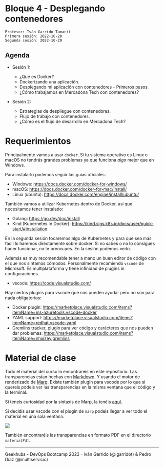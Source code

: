 # Bloque 4 - Desplegando contenedores

```
Profesor: Iván Garrido Tamarit
Primera sesión: 2022-10-28
Segunda sesión: 2022-10-29
```

## Agenda

- Sesión 1:
    - ¿Qué es Docker?
    - Dockerizando una aplicación.
    - Desplegando mi aplicación con contenedores - Primeros pasos.
    - ¿Cómo trabajamos en Mercadona Tech con contenedores?

- Sesión 2:
    - Estrategias de despliegue con contenedores.
    - Flujo de trabajo con contenedores.
    - ¿Cómo es el flujo de desarrollo en Mercadona Tech?

# Requerimientos

Principalmente vamos a usar `docker`. Si tu sistema operativo es Linux o macOS no tendrás grandes problemas ya que funciona *algo* mejor que en Windows.

Para instalarlo podemos seguir las guías oficiales:

- Windows: https://docs.docker.com/docker-for-windows/
- macOS: https://docs.docker.com/docker-for-mac/install/
- Linux (ubuntu): https://docs.docker.com/engine/install/ubuntu/

También vamos a utilizar Kubernetes dentro de Docker, así que necesitamos tener instalado:

- Golang: https://go.dev/doc/install
- Kind (Kubernetes In Docker): https://kind.sigs.k8s.io/docs/user/quick-start/#installation 

En la segunda sesión tocaremos algo de Kubernetes y para que sea más fácil lo haremos directamente sobre docker. Si no sabes o no lo consigues hacer funcionar, no te preocupes. En la sesión podemos verlo.

Además es muy recomendable tener a mano un buen editor de código con el que nos sintamos cómodos. Personalmente recomiendo `vscode` de Microsoft. Es multiplataforma y tiene infinidad de plugins in configuraciones.

- vscode: https://code.visualstudio.com/

Hay ciertos plugins para vscode que nos pueden ayudar pero no son para nada obligatorios:

- Docker plugin: https://marketplace.visualstudio.com/items?itemName=ms-azuretools.vscode-docker
- YAML support: https://marketplace.visualstudio.com/items?itemName=redhat.vscode-yaml
- Gremlins tracker, plugin para ver código y carácteres que nos pueden dar problemas: https://marketplace.visualstudio.com/items?itemName=nhoizey.gremlins

# Material de clase

Todo el material del curso lo encontrareis en este repositorio. Las transparencias estan hechas con [Markdown](https://www.markdownguide.org/). Y usando el motor de renderizado de [Marp](https://marp.app/). Existe también plugin para vscode por lo que si quereis podeis ver las transparencias en la misma ventana que el código y la terminal.

Si teneis curiosidad por la sintaxis de Marp, la tenéis [aquí](https://marpit.marp.app/directives).

Si decidís usar vscode con el plugin de `marp` podeis llegar a ver todo el material en una sola ventana.

![](./img/entorno-trabajo.png)

También encontraréis las transparencias en formato PDF en el directorio `materialPdf`.

----
Geekhubs - DevOps Bootcamp 2023 - Iván Garrido (@igarridot) & Pedro Díaz (@multiservicio)
